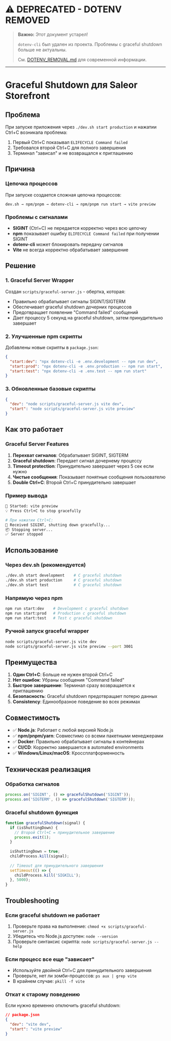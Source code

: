# ⚠️  DEPRECATED - DOTENV REMOVED

> **Важно:** Этот документ устарел!
>
> `dotenv-cli` был удален из проекта. Проблемы с graceful shutdown больше не актуальны.
>
> См. [DOTENV_REMOVAL.md](./DOTENV_REMOVAL.md) для современной информации.

---

# Graceful Shutdown для Saleor Storefront

## Проблема

При запуске приложения через `./dev.sh start production` и нажатии Ctrl+C возникала проблема:
1. Первый Ctrl+C показывал `ELIFECYCLE Command failed`
2. Требовался второй Ctrl+C для полного завершения
3. Терминал "зависал" и не возвращался к приглашению

## Причина

### Цепочка процессов
При запуске создается сложная цепочка процессов:
```
dev.sh → npm/pnpm → dotenv-cli → npm/pnpm run start → vite preview
```

### Проблемы с сигналами
- **SIGINT** (Ctrl+C) не передается корректно через всю цепочку
- **npm** показывает ошибку `ELIFECYCLE Command failed` при получении SIGINT
- **dotenv-cli** может блокировать передачу сигналов
- **Vite** не всегда корректно обрабатывает завершение

## Решение

### 1. Graceful Server Wrapper
Создан `scripts/graceful-server.js` - обертка, которая:
- Правильно обрабатывает сигналы SIGINT/SIGTERM
- Обеспечивает graceful shutdown дочерних процессов
- Предотвращает появление "Command failed" сообщений
- Дает процессу 5 секунд на graceful shutdown, затем принудительно завершает

### 2. Улучшенные npm скрипты
Добавлены новые скрипты в `package.json`:
```json
{
  "start:dev": "npx dotenv-cli -e .env.development -- npm run dev",
  "start:prod": "npx dotenv-cli -e .env.production -- npm run start",
  "start:test": "npx dotenv-cli -e .env.test -- npm run start"
}
```

### 3. Обновленные базовые скрипты
```json
{
  "dev": "node scripts/graceful-server.js vite dev",
  "start": "node scripts/graceful-server.js vite preview"
}
```

## Как это работает

### Graceful Server Features
1. **Перехват сигналов**: Обрабатывает SIGINT, SIGTERM
2. **Graceful shutdown**: Передает сигнал дочернему процессу
3. **Timeout protection**: Принудительно завершает через 5 сек если нужно
4. **Чистые сообщения**: Показывает понятные сообщения пользователю
5. **Double Ctrl+C**: Второй Ctrl+C принудительно завершает

### Пример вывода
```bash
🚀 Started: vite preview
💡 Press Ctrl+C to stop gracefully

# При нажатии Ctrl+C:
🛑 Received SIGINT, shutting down gracefully...
📦 Stopping server...
✅ Server stopped
```

## Использование

### Через dev.sh (рекомендуется)
```bash
./dev.sh start development    # С graceful shutdown
./dev.sh start production     # С graceful shutdown  
./dev.sh start test           # С graceful shutdown
```

### Напрямую через npm
```bash
npm run start:dev    # Development с graceful shutdown
npm run start:prod   # Production с graceful shutdown
npm run start:test   # Test с graceful shutdown
```

### Ручной запуск graceful wrapper
```bash
node scripts/graceful-server.js vite dev
node scripts/graceful-server.js vite preview --port 3001
```

## Преимущества

1. **Один Ctrl+C**: Больше не нужен второй Ctrl+C
2. **Нет ошибок**: Убраны сообщения "Command failed"
3. **Быстрое завершение**: Терминал сразу возвращается к приглашению
4. **Безопасность**: Graceful shutdown предотвращает потерю данных
5. **Consistency**: Единообразное поведение во всех режимах

## Совместимость

- ✅ **Node.js**: Работает с любой версией Node.js
- ✅ **npm/pnpm/yarn**: Совместимо со всеми пакетными менеджерами
- ✅ **Docker**: Правильно обрабатывает сигналы в контейнерах
- ✅ **CI/CD**: Корректно завершается в automated environments
- ✅ **Windows/Linux/macOS**: Кроссплатформенность

## Техническая реализация

### Обработка сигналов
```javascript
process.on('SIGINT', () => gracefulShutdown('SIGINT'));
process.on('SIGTERM', () => gracefulShutdown('SIGTERM'));
```

### Graceful shutdown функция
```javascript
function gracefulShutdown(signal) {
  if (isShuttingDown) {
    // Второй Ctrl+C = принудительное завершение
    process.exit(1);
  }
  
  isShuttingDown = true;
  childProcess.kill(signal);
  
  // Timeout для принудительного завершения
  setTimeout(() => {
    childProcess.kill('SIGKILL');
  }, 5000);
}
```

## Troubleshooting

### Если graceful shutdown не работает
1. Проверьте права на выполнение: `chmod +x scripts/graceful-server.js`
2. Убедитесь что Node.js доступен: `node --version`
3. Проверьте синтаксис скрипта: `node scripts/graceful-server.js --help`

### Если процесс все еще "зависает"
- Используйте двойной Ctrl+C для принудительного завершения
- Проверьте, нет ли зомби-процессов: `ps aux | grep vite`
- В крайнем случае: `pkill -f vite`

### Откат к старому поведению
Если нужно временно отключить graceful shutdown:
```json
// package.json
{
  "dev": "vite dev",
  "start": "vite preview"
}
```
